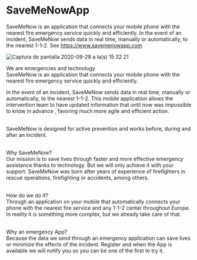 # SaveMeNowApp
SaveMeNow is an application that connects your mobile phone with the nearest fire emergency service quickly and efficiently.  In the event of an incident, SaveMeNow sends data in real time, manually or automatically, to the nearest 1-1-2. See https://www.savemenowapp.com 

![Captura de pantalla 2020-09-28 a la(s) 15 32 21](https://github.com/RescueSocialTech/SaveMeNowApp/assets/55333723/6a0c011d-3ddb-4d91-92a9-39a7584996a5)

We are emergencies and technology<br>
SaveMeNow is an application that connects your mobile phone with the nearest fire emergency service quickly and efficiently.<br> 

In the event of an incident, SaveMeNow sends data in real time, manually or automatically, to the nearest 1-1-2. This mobile application allows the intervention team to have updated information that until now was impossible to know in advance , favoring much more agile and efficient action.<br><br>

SaveMeNow is designed for active prevention and works before, during and after an incident.<br><br>


Why SaveMeNow?<br>
Our mission is to save lives through faster and more effective emergency assistance thanks to technology. But we will only achieve it with your support. SaveMeNow was born after years of experience of firefighters in rescue operations, firefighting or accidents, among others.<br><br>

How do we do it?<br>
Through an application on your mobile that automatically connects your phone with the nearest fire service and any 1-1-2 center throughout Europe. In reality it is something more complex, but we already take care of that.<br><br>

Why an emergency App?<br>
Because the data we send through an emergency application can save lives or minimize the effects of the incident. Register and when the App is available we will notify you so you can be one of the first to try it. 
